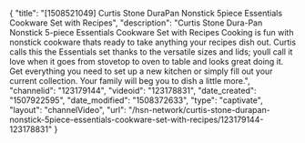 {
    "title": "[1508521049] Curtis Stone DuraPan Nonstick 5piece Essentials Cookware Set with Recipes",
    "description": "Curtis Stone Dura-Pan Nonstick 5-piece Essentials Cookware Set with Recipes Cooking is fun with nonstick cookware thats ready to take anything your recipes dish out. Curtis calls this the Essentials set thanks to the versatile sizes and lids; youll call it love when it goes from stovetop to oven to table and looks great doing it. Get everything you need to set up a new kitchen or simply fill out your current collection. Your family will beg you to dish a little more.",
    "channelid": "123179144",
    "videoid": "123178831",
    "date_created": "1507922595",
    "date_modified": "1508372633",
    "type": "captivate",
    "layout": "channelVideo",
    "url": "\/hsn-network\/curtis-stone-durapan-nonstick-5piece-essentials-cookware-set-with-recipes\/123179144-123178831"
}